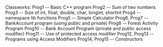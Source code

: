 Classworks:
  Prog1 -- Basic C++ program
  Prog2 -- Sum of two numbers
  Prog3 -- Size of int, float, double, char, longint, shortint
  Prog4 -- namespace lib functions
  Prog5 -- Simple Calculator
  Prog6, Prog7 -- BankAccount program (using public and private)
  Prog8 -- Forest Activity Program
  Prog10 -- Bank Account Program (private and public access modifier)
  Prog11 -- Use of protected access modifier
  Prog12, Prog13 -- Programs using Access Modifiers
  Prog14, Prog15 -- Constructors
